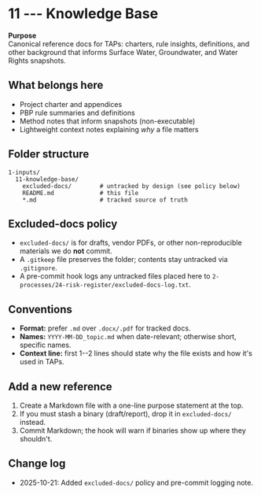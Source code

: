 ﻿# 11 --- Knowledge Base

**Purpose**\
Canonical reference docs for TAPs: charters, rule insights, definitions,
and other background that informs Surface Water, Groundwater, and Water
Rights snapshots.

## What belongs here

- Project charter and appendices
- PBP rule summaries and definitions
- Method notes that inform snapshots (non-executable)
- Lightweight context notes explaining *why* a file matters

## Folder structure

    1-inputs/
      11-knowledge-base/
        excluded-docs/        # untracked by design (see policy below)
        README.md             # this file
        *.md                  # tracked source of truth

## Excluded-docs policy

- `excluded-docs/` is for drafts, vendor PDFs, or other
non-reproducible materials we do **not** commit.
- A `.gitkeep` file preserves the folder; contents stay untracked via
    `.gitignore`.
- A pre-commit hook logs any untracked files placed here to
    `2-processes/24-risk-register/excluded-docs-log.txt`.

## Conventions

- **Format:** prefer `.md` over `.docx/.pdf` for tracked docs.
- **Names:** `YYYY-MM-DD_topic.md` when date-relevant; otherwise
    short, specific names.
- **Context line:** first 1--2 lines should state why the file exists
    and how it's used in TAPs.

## Add a new reference

1. Create a Markdown file with a one-line purpose statement at the top.
2. If you must stash a binary (draft/report), drop it in
    `excluded-docs/` instead.
3. Commit Markdown; the hook will warn if binaries show up where they
    shouldn't.

## Change log

- 2025-10-21: Added `excluded-docs/` policy and pre-commit logging note.
